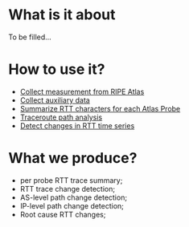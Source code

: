 # What is it about
To be filled...

# How to use it?
* [Collect measurement from RIPE Atlas](docs/data_collection.md)
* [Collect auxiliary data](docs/auxiliary_data.md)
* [Summarize RTT characters for each Atlas Probe](docs/rtt_summary.md)
* [Traceroute path analysis](docs/path_analysis.md)
* [Detect changes in RTT time series](docs/rtt_cpt.md)

# What we produce?
* per probe RTT trace summary;
* RTT trace change detection;
* AS-level path change detection;
* IP-level path change detection;
* Root cause RTT changes;